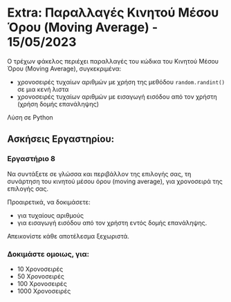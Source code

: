 # Extra: Παραλλαγές Κινητού Μέσου Όρου (Moving Average) - 15/05/2023

Ο τρέχων φάκελος περιέχει παραλλαγές του κώδικα του Κινητού Μέσου Όρου (Moving Average), συγκεκριμένα:

- χρονοσειρές τυχαίων αριθμών με χρήση της μεθόδου `random.randint()` σε μια κενή λιστα
- χρονοσειρές τυχαίων αριθμών με εισαγωγή εισόδου από τον χρήστη (χρήση δομής επανάληψης)

Λύση σε Python

## Ασκήσεις Εργαστηρίου:

### Εργαστήριο 8

Να συντάξετε σε γλώσσα και περιβάλλον της επιλογής σας, τη συνάρτηση του κινητού μέσου όρου (moving average), για χρονοσειρά της επιλογής σας.

Προαιρετικά, να δοκιμάσετε:

  - για τυχαίους αριθμούς
  - για εισαγωγή εισόδου από τον χρήστη εντός δομής επανάληψης.

Απεικονίστε κάθε αποτέλεσμα ξεχωριστά.

### Δοκιμάστε ομοιως, για:

- 10 Χρονοσειρές
- 50 Χρονοσειρές
- 100 Χρονοσειρές
- 1000 Χρονοσειρές
